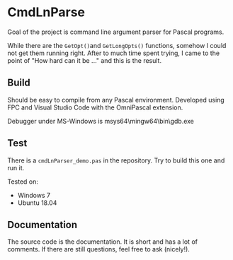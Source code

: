 # CmdLnParse

Goal of the project is command line argument parser for Pascal programs.

While there are the `GetOpt()`and `GetLongOpts()` functions, somehow I could not
get them running right. After to much time spent trying, I came to the point of
"How hard can it be ..." and this is the result.

## Build

Should be easy to compile from any Pascal environment.
Developed using FPC and Visual Studio Code with the OmniPascal extension.

Debugger under MS-Windows is msys64\\mingw64\\bin\\gdb.exe

## Test

There is a `cmdLnParser_demo.pas` in the repository. Try to build this one and 
run it.

Tested on:
- Windows 7
- Ubuntu 18.04

## Documentation

The source code is the documentation. It is short and has a lot of comments.
If there are still questions, feel free to ask (nicely!).
